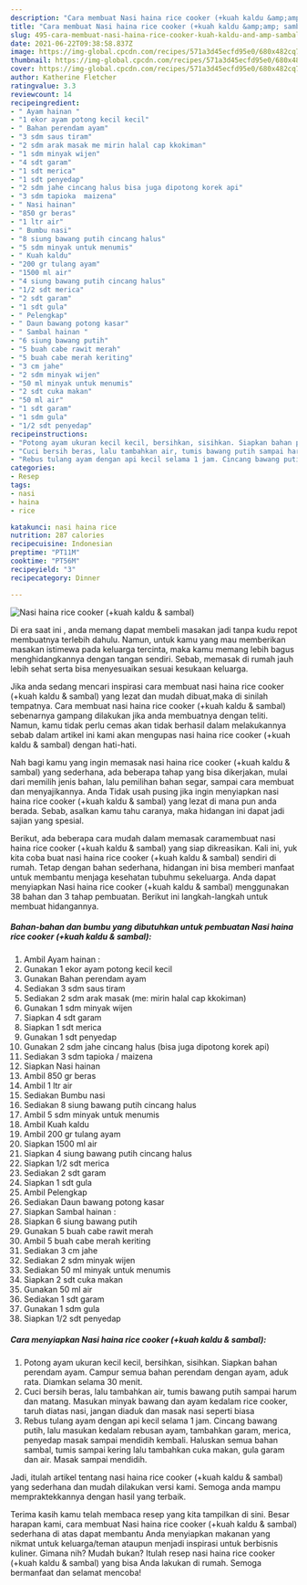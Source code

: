 ```yaml
---
description: "Cara membuat Nasi haina rice cooker (+kuah kaldu &amp;amp; sambal) Sederhana Untuk Jualan"
title: "Cara membuat Nasi haina rice cooker (+kuah kaldu &amp;amp; sambal) Sederhana Untuk Jualan"
slug: 495-cara-membuat-nasi-haina-rice-cooker-kuah-kaldu-and-amp-sambal-sederhana-untuk-jualan
date: 2021-06-22T09:38:58.837Z
image: https://img-global.cpcdn.com/recipes/571a3d45ecfd95e0/680x482cq70/nasi-haina-rice-cooker-kuah-kaldu-sambal-foto-resep-utama.jpg
thumbnail: https://img-global.cpcdn.com/recipes/571a3d45ecfd95e0/680x482cq70/nasi-haina-rice-cooker-kuah-kaldu-sambal-foto-resep-utama.jpg
cover: https://img-global.cpcdn.com/recipes/571a3d45ecfd95e0/680x482cq70/nasi-haina-rice-cooker-kuah-kaldu-sambal-foto-resep-utama.jpg
author: Katherine Fletcher
ratingvalue: 3.3
reviewcount: 14
recipeingredient:
- " Ayam hainan "
- "1 ekor ayam potong kecil kecil"
- " Bahan perendam ayam"
- "3 sdm saus tiram"
- "2 sdm arak masak me mirin halal cap kkokiman"
- "1 sdm minyak wijen"
- "4 sdt garam"
- "1 sdt merica"
- "1 sdt penyedap"
- "2 sdm jahe cincang halus bisa juga dipotong korek api"
- "3 sdm tapioka  maizena"
- " Nasi hainan"
- "850 gr beras"
- "1 ltr air"
- " Bumbu nasi"
- "8 siung bawang putih cincang halus"
- "5 sdm minyak untuk menumis"
- " Kuah kaldu"
- "200 gr tulang ayam"
- "1500 ml air"
- "4 siung bawang putih cincang halus"
- "1/2 sdt merica"
- "2 sdt garam"
- "1 sdt gula"
- " Pelengkap"
- " Daun bawang potong kasar"
- " Sambal hainan "
- "6 siung bawang putih"
- "5 buah cabe rawit merah"
- "5 buah cabe merah keriting"
- "3 cm jahe"
- "2 sdm minyak wijen"
- "50 ml minyak untuk menumis"
- "2 sdt cuka makan"
- "50 ml air"
- "1 sdt garam"
- "1 sdm gula"
- "1/2 sdt penyedap"
recipeinstructions:
- "Potong ayam ukuran kecil kecil, bersihkan, sisihkan. Siapkan bahan perendam ayam. Campur semua bahan perendam dengan ayam, aduk rata. Diamkan selama 30 menit."
- "Cuci bersih beras, lalu tambahkan air, tumis bawang putih sampai harum dan matang. Masukan minyak bawang dan ayam kedalam rice cooker, taruh diatas nasi, jangan diaduk dan masak nasi seperti biasa"
- "Rebus tulang ayam dengan api kecil selama 1 jam. Cincang bawang putih, lalu masukan kedalam rebusan ayam, tambahkan garam, merica, penyedap masak sampai mendidih kembali. Haluskan semua bahan sambal, tumis sampai kering lalu tambahkan cuka makan, gula garam dan air. Masak sampai mendidih."
categories:
- Resep
tags:
- nasi
- haina
- rice

katakunci: nasi haina rice 
nutrition: 287 calories
recipecuisine: Indonesian
preptime: "PT11M"
cooktime: "PT56M"
recipeyield: "3"
recipecategory: Dinner

---
```



![Nasi haina rice cooker (+kuah kaldu &amp; sambal)](https://img-global.cpcdn.com/recipes/571a3d45ecfd95e0/680x482cq70/nasi-haina-rice-cooker-kuah-kaldu-sambal-foto-resep-utama.jpg)

Di era  saat ini , anda memang dapat membeli masakan jadi tanpa kudu repot membuatnya terlebih dahulu. Namun, untuk kamu yang mau memberikan masakan istimewa pada keluarga tercinta, maka kamu memang lebih bagus menghidangkannya dengan tangan sendiri. Sebab, memasak di rumah jauh lebih sehat serta bisa menyesuaikan sesuai kesukaan keluarga.

Jika anda sedang mencari inspirasi cara membuat nasi haina rice cooker (+kuah kaldu &amp; sambal) yang lezat dan mudah dibuat,maka di sinilah tempatnya. Cara membuat nasi haina rice cooker (+kuah kaldu &amp; sambal)  sebenarnya gampang dilakukan jika anda membuatnya dengan teliti. Namun, kamu tidak perlu cemas akan tidak berhasil dalam melakukannya 
sebab dalam artikel ini kami akan mengupas nasi haina rice cooker (+kuah kaldu &amp; sambal) dengan hati-hati.  



Nah bagi kamu yang ingin memasak nasi haina rice cooker (+kuah kaldu &amp; sambal) yang sederhana, ada beberapa tahap yang bisa dikerjakan, mulai dari memilih jenis bahan, lalu pemilihan bahan segar, sampai cara membuat dan menyajikannya. Anda Tidak usah pusing jika ingin menyiapkan nasi haina rice cooker (+kuah kaldu &amp; sambal) yang lezat di mana pun anda berada. Sebab, asalkan kamu  tahu caranya, maka hidangan ini dapat jadi sajian yang spesial.

Berikut, ada beberapa cara mudah dalam memasak caramembuat nasi haina rice cooker (+kuah kaldu &amp; sambal) yang siap dikreasikan. Kali ini, yuk kita coba buat nasi haina rice cooker (+kuah kaldu &amp; sambal) sendiri di rumah. Tetap dengan bahan sederhana, hidangan ini bisa memberi manfaat untuk membantu menjaga kesehatan tubuhmu sekeluarga. Anda dapat menyiapkan Nasi haina rice cooker (+kuah kaldu &amp; sambal) menggunakan 38 bahan dan 3 tahap pembuatan. Berikut ini langkah-langkah untuk membuat hidangannya.

<!--inarticleads1-->

##### Bahan-bahan dan bumbu yang dibutuhkan untuk pembuatan Nasi haina rice cooker (+kuah kaldu &amp; sambal):

1. Ambil  Ayam hainan :
1. Gunakan 1 ekor ayam potong kecil kecil
1. Gunakan  Bahan perendam ayam
1. Sediakan 3 sdm saus tiram
1. Sediakan 2 sdm arak masak (me: mirin halal cap kkokiman)
1. Gunakan 1 sdm minyak wijen
1. Siapkan 4 sdt garam
1. Siapkan 1 sdt merica
1. Gunakan 1 sdt penyedap
1. Gunakan 2 sdm jahe cincang halus (bisa juga dipotong korek api)
1. Sediakan 3 sdm tapioka / maizena
1. Siapkan  Nasi hainan
1. Ambil 850 gr beras
1. Ambil 1 ltr air
1. Sediakan  Bumbu nasi
1. Sediakan 8 siung bawang putih cincang halus
1. Ambil 5 sdm minyak untuk menumis
1. Ambil  Kuah kaldu
1. Ambil 200 gr tulang ayam
1. Siapkan 1500 ml air
1. Siapkan 4 siung bawang putih cincang halus
1. Siapkan 1/2 sdt merica
1. Sediakan 2 sdt garam
1. Siapkan 1 sdt gula
1. Ambil  Pelengkap
1. Sediakan  Daun bawang potong kasar
1. Siapkan  Sambal hainan :
1. Siapkan 6 siung bawang putih
1. Gunakan 5 buah cabe rawit merah
1. Ambil 5 buah cabe merah keriting
1. Sediakan 3 cm jahe
1. Sediakan 2 sdm minyak wijen
1. Sediakan 50 ml minyak untuk menumis
1. Siapkan 2 sdt cuka makan
1. Gunakan 50 ml air
1. Sediakan 1 sdt garam
1. Gunakan 1 sdm gula
1. Siapkan 1/2 sdt penyedap




<!--inarticleads2-->

##### Cara menyiapkan Nasi haina rice cooker (+kuah kaldu &amp; sambal):

1. Potong ayam ukuran kecil kecil, bersihkan, sisihkan. Siapkan bahan perendam ayam. Campur semua bahan perendam dengan ayam, aduk rata. Diamkan selama 30 menit.
1. Cuci bersih beras, lalu tambahkan air, tumis bawang putih sampai harum dan matang. Masukan minyak bawang dan ayam kedalam rice cooker, taruh diatas nasi, jangan diaduk dan masak nasi seperti biasa
1. Rebus tulang ayam dengan api kecil selama 1 jam. Cincang bawang putih, lalu masukan kedalam rebusan ayam, tambahkan garam, merica, penyedap masak sampai mendidih kembali. Haluskan semua bahan sambal, tumis sampai kering lalu tambahkan cuka makan, gula garam dan air. Masak sampai mendidih.




Jadi, itulah artikel tentang  nasi haina rice cooker (+kuah kaldu &amp; sambal)  yang sederhana dan mudah dilakukan versi kami. Semoga anda mampu mempraktekkannya dengan hasil yang terbaik. 

Terima kasih kamu telah membaca resep yang kita tampilkan di sini. Besar harapan kami, cara membuat  Nasi haina rice cooker (+kuah kaldu &amp; sambal) sederhana di atas dapat membantu Anda menyiapkan makanan yang nikmat untuk keluarga/teman ataupun menjadi inspirasi untuk berbisnis kuliner. Gimana nih? Mudah bukan? Itulah resep nasi haina rice cooker (+kuah kaldu &amp; sambal) yang bisa Anda lakukan di rumah. Semoga bermanfaat dan selamat mencoba!

